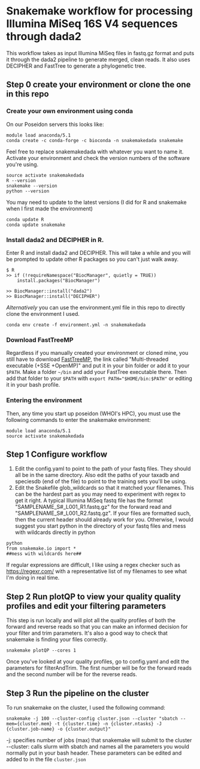 # Snakemake workflow for processing Illumina MiSeq 16S V4 sequences through dada2
This workflow takes as input Illumina MiSeq files in fastq.gz format and puts it through the dada2 pipeline to generate merged, clean reads. It also uses DECIPHER and FastTree to generate a phylogenetic tree.

## Step 0 create your environment or clone the one in this repo
### Create your own environment using conda
On our Poseidon servers this looks like:
```
module load anaconda/5.1
conda create -c conda-forge -c bioconda -n snakemakedada snakemake
```
Feel free to replace snakemakedada with whatever you want to name it.
Activate your environment and check the version numbers of the software you're using.
```
source activate snakemakedada
R --version
snakemake --version
python --version
```
You may need to update to the latest versions (I did for R and snakemake when I first made the environment)
```
conda update R
conda update snakemake
```
### Install dada2 and DECIPHER in R.
Enter R and install dada2 and DECIPHER. This will take a while and you will be prompted to update other R packages so you can't just walk away.
```
$ R
>> if (!requireNamespace("BiocManager", quietly = TRUE))
    install.packages("BiocManager")

>> BiocManager::install("dada2")
>> BiocManager::install("DECIPHER")
```
*Alternatively* you can use the environment.yml file in this repo to directly clone the environment I used.
```
conda env create -f environment.yml -n snakemakedada
```
### Download FastTreeMP
Regardless if you manually created your environment or cloned mine, you still have to download [FastTreeMP](http://www.microbesonline.org/fasttree/#Install), the link called "Multi-threaded executable (+SSE +OpenMP)" and put it in your bin folder or add it to your `$PATH`.
Make a folder `~/bin` and add your FastTree executable there. Then add that folder to your `$PATH` with `export PATH="$HOME/bin:$PATH"` or editing it in your bash profile. 
### Entering the environment
Then, any time you start up poseidon (WHOI's HPC), you must use the following commands to enter the snakemake environment:
```
module load anaconda/5.1
source activate snakemakedada
```

## Step 1 Configure workflow
1. Edit the config.yaml to point to the path of your fastq files. They should all be in the same directory. Also edit the paths of your taxadb and speciesdb (end of the file) to point to the training sets you'll be using.
2. Edit the Snakefile glob_wildcards so that it matched your filenames. This can be the hardest part as you may need to experiment with regex to get it right. A typical Illumina MiSeq fastq file has the format "SAMPLENAME_S#_L001_R1.fastq.gz" for the forward read and "SAMPLENAME_S#_L001_R2.fastq.gz". If your files are formatted such, then the current header should already work for you. Otherwise, I would suggest you start python in the directory of your fastq files and mess with wildcards directly in python
```
python
from snakemake.io import *
##mess with wildcards here##
```
If regular expressions are difficult, I like using a regex checker such as https://regexr.com/ with a representative list of my filenames to see what I'm doing in real time.

## Step 2 Run plotQP to view your quality quality profiles and edit your filtering parameters
This step is run locally and will plot all the quality profiles of both the forward and reverse reads so that you can make an informed decision for your filter and trim parameters. It's also a good way to check that snakemake is finding your files correctly.
```
snakemake plotQP --cores 1
```
Once you've looked at your quality profiles, go to config.yaml and edit the parameters for filterAndTrim. The first number will be for the forward reads and the second number will be for the reverse reads.

## Step 3 Run the pipeline on the cluster
To run snakemake on the cluster, I used the following command:
```
snakemake -j 100 --cluster-config cluster.json --cluster "sbatch --mem={cluster.mem} -t {cluster.time} -n {cluster.ntasks} -J {cluster.job-name} -o {cluster.output}"
```
-j: specifies number of jobs (max) that snakemake will submit to the cluster
--cluster: calls slurm with sbatch and names all the parameters you would normally put in your bash header. These parameters can be edited and added to in the file `cluster.json`
